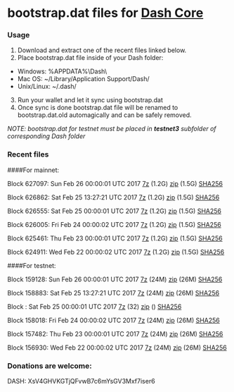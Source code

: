 # bootstrap.dat files for [Dash Core](https://www.dash.org)

### Usage

1. Download and extract one of the recent files linked below.
2. Place bootstrap.dat file inside of your Dash folder:
 - Windows: %APPDATA%\Dash\
 - Mac OS: ~/Library/Application Support/Dash/
 - Unix/Linux: ~/.dash/
3. Run your wallet and let it sync using bootstrap.dat
4. Once sync is done bootstrap.dat file will be renamed to bootstrap.dat.old automagically and can be safely removed.

_NOTE: bootstrap.dat for testnet must be placed in **testnet3** subfolder of corresponding Dash folder_

### Recent files

####For mainnet:

Block 627097: Sun Feb 26 00:00:01 UTC 2017 [7z](https://transfer.sh/SWMrh/bootstrap.dat.20170226.7z) (1.2G) [zip](https://transfer.sh/2DdZQ/bootstrap.dat.20170226.zip) (1.5G) [SHA256](https://transfer.sh/8Y0q4/sha256.txt)

Block 626862: Sat Feb 25 13:27:21 UTC 2017 [7z](https://transfer.sh/nXzmY/bootstrap.dat.20170225.7z) (1.2G) [zip](https://transfer.sh/UPzlc/bootstrap.dat.20170225.zip) (1.5G) [SHA256](https://transfer.sh/5Xgg6/sha256.txt)

Block 626555: Sat Feb 25 00:00:01 UTC 2017 [7z](https://transfer.sh/VqzpW/bootstrap.dat.20170225.7z) (1.2G) [zip](https://transfer.sh/uV09D/bootstrap.dat.20170225.zip) (1.5G) [SHA256](https://transfer.sh/xyFlb/sha256.txt)

Block 626005: Fri Feb 24 00:00:02 UTC 2017 [7z](https://transfer.sh/ykcDw/bootstrap.dat.20170224.7z) (1.2G) [zip](https://transfer.sh/CtLmV/bootstrap.dat.20170224.zip) (1.5G) [SHA256](https://transfer.sh/jmJks/sha256.txt)

Block 625461: Thu Feb 23 00:00:01 UTC 2017 [7z](https://transfer.sh/oqU5i/bootstrap.dat.20170223.7z) (1.2G) [zip](https://transfer.sh/YCGHd/bootstrap.dat.20170223.zip) (1.5G) [SHA256](https://transfer.sh/Yt2Aa/sha256.txt)

Block 624911: Wed Feb 22 00:00:02 UTC 2017 [7z](https://transfer.sh/DtbMc/bootstrap.dat.20170222.7z) (1.2G) [zip](https://transfer.sh/SOiGQ/bootstrap.dat.20170222.zip) (1.5G) [SHA256](https://transfer.sh/P9Om9/sha256.txt)

####For testnet:

Block 159128: Sun Feb 26 00:00:01 UTC 2017 [7z](https://transfer.sh/9Xp3m/bootstrap.dat.20170226.7z) (24M) [zip](https://transfer.sh/vEaEK/bootstrap.dat.20170226.zip) (26M) [SHA256](https://transfer.sh/TOc2D/sha256.txt)

Block 158883: Sat Feb 25 13:27:21 UTC 2017 [7z](https://transfer.sh/fxi7u/bootstrap.dat.20170225.7z) (24M) [zip](https://transfer.sh/16hqrI/bootstrap.dat.20170225.zip) (26M) [SHA256](https://transfer.sh/PLIZB/sha256.txt)

Block : Sat Feb 25 00:00:01 UTC 2017 [7z](https://transfer.sh/YHRME/bootstrap.dat.20170225.7z) (32) [zip]() () [SHA256](https://transfer.sh/LfLmU/sha256.txt)

Block 158018: Fri Feb 24 00:00:02 UTC 2017 [7z](https://transfer.sh/sN9rr/bootstrap.dat.20170224.7z) (24M) [zip](https://transfer.sh/fPS7F/bootstrap.dat.20170224.zip) (26M) [SHA256](https://transfer.sh/sNrj5/sha256.txt)

Block 157482: Thu Feb 23 00:00:01 UTC 2017 [7z](https://transfer.sh/122WY5/bootstrap.dat.20170223.7z) (24M) [zip](https://transfer.sh/yNhms/bootstrap.dat.20170223.zip) (26M) [SHA256](https://transfer.sh/ozCtP/sha256.txt)

Block 156930: Wed Feb 22 00:00:02 UTC 2017 [7z](https://transfer.sh/27rB5/bootstrap.dat.20170222.7z) (24M) [zip](https://transfer.sh/fe1sk/bootstrap.dat.20170222.zip) (26M) [SHA256](https://transfer.sh/op8tC/sha256.txt)

### Donations are welcome:

DASH: XsV4GHVKGTjQFvwB7c6mYsGV3Mxf7iser6
